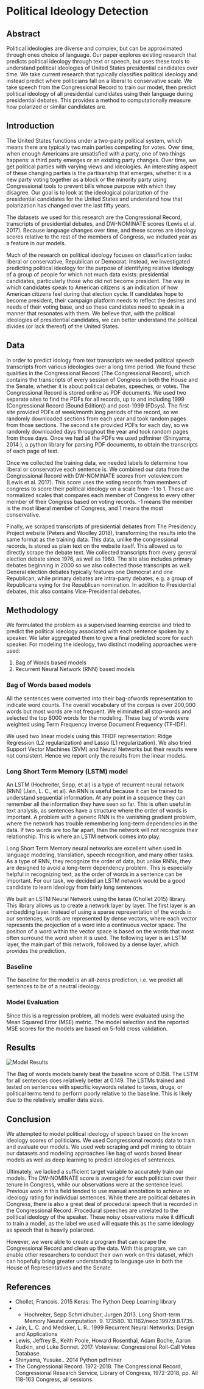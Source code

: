 # Political Ideology Detection

## Abstract
Political ideologies are diverse and complex, but can be approximated through ones choice of language. Our paper explores existing research that predicts political ideology through text or speech, but uses these tools to understand political ideologies of United States presidential candidates over time. We take current research that typically classifies political ideology and instead predict where politicians fall on a liberal to conservative scale. We take speech from the Congressional Record to train our model, then predict political ideology of all presidential candidates using their language during presidential debates. This provides a method to computationally measure how polarized or similar candidates are.

## Introduction
The United States functions under a two-party political system, which means there are typically two main parties competing for votes. Over time, when enough Americans are unsatisfied with a party, one of two things happens: a third party emerges or an existing party changes. Over time, we get political parties with varying views and ideologies. An interesting aspect of these changing parties is the partisanship that emerges, whether it is a new party voting together as a block or the minority party using Congressional tools to prevent bills whose purpose with which they disagree. Our goal is to look at the ideological polarization of the presidential candidates for the United States and understand how that polarization has changed over the last fifty years.

The datasets we used for this research are the Congressional Record, transcripts of presidential debates, and DW-NOMINATE scores (Lewis et al. 2017). Because language changes over time, and these scores are ideology scores relative to the rest of the members of Congress, we included year as a feature in our models.

Much of the research on political ideology focuses on classification tasks: liberal or conservative, Republican or Democrat. Instead, we investigated predicting political ideology for the purpose of identifying relative ideology of a group of people for which not much data exists: presidential candidates, particularly those who did not become president. The way in which candidates speak to American citizens is an indication of how American citizens feel during that election cycle. If candidates hope to become president, their campaign platform needs to reflect the desires and needs of their voting base, and so these candidates need to speak in a manner that resonates with them. We believe that, with the political ideologies of presidential candidates, we can better understand the political divides (or lack thereof) of the United States.

## Data
In order to predict idology from text transcripts we needed political speech transcripts from various ideologies over a long time period. We found these qualities in the Congressional Record (The Congressional Record), which contains the transcripts of every session of Congress in both the House and the Senate, whether it is about political debates, speeches, or votes. The Congressional Record is stored online as PDF documents. We used two separate sites to find the PDFs for all records, up to and including 1999 (Congressional Record (Bound Edition)) and post-1999 (FDsys). The first site provided PDFs of week/month long periods of the record, so we randomly downloaded sections from each year and took random pages from those sections. The second site provided PDFs for each day, so we randomly downloaded days throughout the year and took random pages from those days. Once we had all the PDFs we used pdfminer (Shinyama, 2014 ), a python library for parsing PDF documents, to obtain the transcripts of each page of text.

Once we collected the training data, we needed labels to determine how liberal or conservative each sentence is. We combined our data from the Congressional Record with DW-NOMINATE scores from voteview.com (Lewis et al. 2017). This score uses the voting records from members of congress to score their political ideology on a scale from -1 to 1. These are normalized scales that compares each member of Congress to every other member of their Congress based on voting records. -1 means the member is the most liberal member of Congress, and 1 means the most conservative.

Finally, we scraped transcripts of presidential debates from The Presidency Project website (Peters and Woolley 2018), transforming the results into the same format as the training data. This data, unlike the congressional records, is stored as plain text on the website itself. This allowed us to directly scrape the debate text. We collected transcripts from every general election debate since 1976, as well as 1960. The site also includes primary debates beginning in 2000 so we also collected those transcripts as well. General election debates typically features one Democrat and one Republican, while primary debates are intra-party debates, e.g. a group of Republicans vying for the Republican nomination. In addition to Presidential debates, this also contains Vice-Presidential debates.

## Methodology
We formulated the problem as a supervised learning exercise and tried to predict the political ideology associated with each sentence spoken by a speaker. We later aggregated them to give a final predicted score for each speaker. For modeling the ideology, two distinct modeling approaches were used:

1. Bag of Words based models
2. Recurrent Neural Network (RNN) based models

### Bag of Words based models
All the sentences were converted into their bag-ofwords representation to indicate word counts. The overall vocabulary of the corpus is over 200,000 words but most words are not frequent. We eliminated all stop-words and selected the top 8000 words for the modeling. These bag of words were weighted using Term Frequency Inverse Document Frequency (TF-IDF).

We used two linear models using this TFIDF representation: Ridge Regression (L2 regularization) and Lasso (L1 regularization). We also tried Support Vector Machines (SVM) and Neural Networks but their results were not consistent. Hence we report only the results from the linear models.

### Long Short Term Memory (LSTM) model
An LSTM (Hochreiter, Sepp, et al) is a type of recurrent neural network (RNN) (Jain, L. C., et al). An RNN is useful because it can be trained to understand sequential information. At any point in a sequence they can remember all the information they have seen so far. This is often useful in text analysis, as sentences have a structure where the order of words is important. A problem with a generic RNN is the vanishing gradient problem, where the network has trouble remembering long-term dependencies in the data. If two words are too far apart, then the network will not recognize their relationship. This is where an LSTM network comes into play.

Long Short Term Memory neural networks are excellent when used in language modeling, translation, speech recognition, and many other tasks. As a type of RNN, they recognize the order of data, but unlike RNNs, they are designed to avoid a long-term dependency problem. This is especially helpful in recognizing text, as the order of words in a sentence can be important. For our task, we decided an LSTM network would be a good candidate to learn ideology from fairly long sentences.

We built an LSTM Neural Network using the keras (Chollet 2015) library. This library allows us to create a network layer by layer. The first layer is an embedding layer. Instead of using a sparse representation of the words in our sentences, words are represented by dense vectors, where each vector represents the projection of a word into a continuous vector space. The position of a word within the vector space is based on the words that most often surround the word when it is used. The following layer is an LSTM layer, the main part of this network, followed by a dense layer, which provides the prediction.

### Baseline
The baseline for the model is an all-zeros prediction, i.e. we predict all sentences to be of a neutral ideology.

### Model Evaluation
Since this is a regression problem, all models were evaluated using the Mean Squared Error (MSE) metric. The model selection and the reported MSE scores for the models are based on 5-fold cross validation.

## Results
![Model Results](results/model_scores.png)

The Bag of words models barely beat the baseline score of 0.158. The LSTM for all sentences does relatively better at 0.149. The LSTMs trained and tested on sentences with specific keywords related to taxes, drugs, or political terms tend to perform poorly relative to the baseline. This is likely due to the relatively smaller data sizes.

## Conclusion
We attempted to model political ideology of speech based on the known ideology scores of politicians. We used Congressional records data to train and evaluate our models. We used web scraping and pdf mining to obtain our datasets and modeling approaches like bag of words based linear models as well as deep learning to predict ideologies of sentences.

Ultimately, we lacked a sufficient target variable to accurately train our models. The DW-NOMINATE score is averaged for each politician over their tenure in Congress, while our observations were at the sentence level. Previous work in this field tended to use manual annotation to achieve an ideology rating for individual sentences. While there are political debates in Congress, there is also a great deal of procedural speech that is recorded in the Congressional Record. Procedural speeches are unrelated to the political ideology of the speaker. These noisy observations make it difficult to train a model, as the label we used will equate this as the same ideology as speech that is heavily polarized.

However, we were able to create a program that can scrape the Congressional Record and clean up the data. With this program, we can enable other researchers to conduct their own work on this dataset, which can hopefully bring greater understanding to language use in both the House of Representatives and the Senate.

## References
* Chollet, Francois. 2015 Keras: The Python Deep Learning library
* * Hochreiter, Sepp Schmidhuber, Jurgen 2013. Long Short-term Memory Neural computation. 9. 173580. 10.1162/neco.1997.9.8.1735.
* Jain, L. C. and Medsker, L. R.. 1999 Recurrent Neural Networks: Design and Applications
* Lewis, Jeffrey B., Keith Poole, Howard Rosenthal, Adam Boche, Aaron Rudkin, and Luke Sonnet. 2017. Voteview: Congressional Roll-Call Votes Database.
* Shinyama, Yusuke.. 2014 Python pdfminer
* The Congressional Record. 1972-2018. The Congressional Record, Congressional Research Service, Library of Congress, 1972-2018, pp. All 118-163 Congress, all sessions.